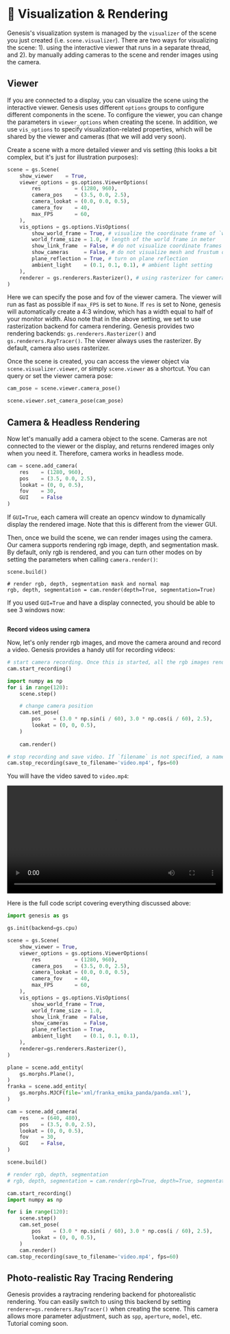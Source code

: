 # 📸 Visualization & Rendering

Genesis's visualization system is managed by the `visualizer` of the scene you just created (i.e. `scene.visualizer`). There are two ways for visualizing the scene: 1). using the interactive viewer that runs in a separate thread, and 2). by manually adding cameras to the scene and render images using the camera.


## Viewer
If you are connected to a display, you can visualize the scene using the interactive viewer. Genesis uses different `options` groups to configure different components in the scene. To configure the viewer, you can change the parameters in `viewer_options` when creating the scene. In addition, we use `vis_options` to specify visualization-related properties, which will be shared by the viewer and cameras (that we will add very soon).

Create a scene with a more detailed viewer and vis setting (this looks a bit complex, but it's just for illustration purposes):
```python
scene = gs.Scene(
    show_viewer    = True,
    viewer_options = gs.options.ViewerOptions(
        res           = (1280, 960),
        camera_pos    = (3.5, 0.0, 2.5),
        camera_lookat = (0.0, 0.0, 0.5),
        camera_fov    = 40,
        max_FPS       = 60,
    ),
    vis_options = gs.options.VisOptions(
        show_world_frame = True, # visualize the coordinate frame of `world` at its origin
        world_frame_size = 1.0, # length of the world frame in meter
        show_link_frame  = False, # do not visualize coordinate frames of entity links
        show_cameras     = False, # do not visualize mesh and frustum of the cameras added
        plane_reflection = True, # turn on plane reflection
        ambient_light    = (0.1, 0.1, 0.1), # ambient light setting
    ),
    renderer = gs.renderers.Rasterizer(), # using rasterizer for camera rendering
)
```
Here we can specify the pose and fov of the viewer camera. The viewer will run as fast as possible if `max_FPS` is set to `None`. If `res` is set to None, genesis will automatically create a 4:3 window, which has a width equal to half of your monitor width. Also note that in the above setting, we set to use rasterization backend for camera rendering. Genesis provides two rendering backends: `gs.renderers.Rasterizer()` and `gs.renderers.RayTracer()`. The viewer always uses the rasterizer. By default, camera also uses rasterizer.


Once the scene is created, you can access the viewer object via `scene.visualizer.viewer`, or simply `scene.viewer` as a shortcut. You can query or set the viewer camera pose:
```python
cam_pose = scene.viewer.camera_pose()

scene.viewer.set_camera_pose(cam_pose)
```

## Camera & Headless Rendering
Now let's manually add a camera object to the scene. Cameras are not connected to the viewer or the display, and returns rendered images only when you need it. Therefore, camera works in headless mode.

```python
cam = scene.add_camera(
    res    = (1280, 960),
    pos    = (3.5, 0.0, 2.5),
    lookat = (0, 0, 0.5),
    fov    = 30,
    GUI    = False
)
```
If `GUI=True`, each camera will create an opencv window to dynamically display the rendered image. Note that this is different from the viewer GUI.

Then, once we build the scene, we can render images using the camera. Our camera supports rendering rgb image, depth, and segmentation mask. By default, only rgb is rendered, and you can turn other modes on by setting the parameters when calling `camera.render()`:

```
scene.build()

# render rgb, depth, segmentation mask and normal map
rgb, depth, segmentation = cam.render(depth=True, segmentation=True)
```

If you used `GUI=True` and have a display connected, you should be able to see 3 windows now:
```{figure} images/rgb_depth_seg.png
```

**Record videos using camera**

Now, let's only render rgb images, and move the camera around and record a video. Genesis provides a handy util for recording videos:
```python
# start camera recording. Once this is started, all the rgb images rendered will be recorded internally
cam.start_recording()

import numpy as np
for i in range(120):
    scene.step()

    # change camera position
    cam.set_pose(
        pos    = (3.0 * np.sin(i / 60), 3.0 * np.cos(i / 60), 2.5),
        lookat = (0, 0, 0.5),
    )
    
    cam.render()

# stop recording and save video. If `filename` is not specified, a name will be auto-generated using the caller file name.
cam.stop_recording(save_to_filename='video.mp4', fps=60)
```
You will have the video saved to `video.mp4`:

<video preload="auto" controls="True" width="100%">
<source src="https://github.com/Genesis-Embodied-AI/genesis-embodied-ai.github.io/tree/main/source/_static/videos/cam_record.mp4" type="video/mp4">
</video>


Here is the full code script covering everything discussed above:
```python
import genesis as gs

gs.init(backend=gs.cpu)

scene = gs.Scene(
    show_viewer = True,
    viewer_options = gs.options.ViewerOptions(
        res           = (1280, 960),
        camera_pos    = (3.5, 0.0, 2.5),
        camera_lookat = (0.0, 0.0, 0.5),
        camera_fov    = 40,
        max_FPS       = 60,
    ),
    vis_options = gs.options.VisOptions(
        show_world_frame = True,
        world_frame_size = 1.0,
        show_link_frame  = False,
        show_cameras     = False,
        plane_reflection = True,
        ambient_light    = (0.1, 0.1, 0.1),
    ),
    renderer=gs.renderers.Rasterizer(),
)

plane = scene.add_entity(
    gs.morphs.Plane(),
)
franka = scene.add_entity(
    gs.morphs.MJCF(file='xml/franka_emika_panda/panda.xml'),
)

cam = scene.add_camera(
    res    = (640, 480),
    pos    = (3.5, 0.0, 2.5),
    lookat = (0, 0, 0.5),
    fov    = 30,
    GUI    = False,
)

scene.build()

# render rgb, depth, segmentation
# rgb, depth, segmentation = cam.render(rgb=True, depth=True, segmentation=True)

cam.start_recording()
import numpy as np

for i in range(120):
    scene.step()
    cam.set_pose(
        pos    = (3.0 * np.sin(i / 60), 3.0 * np.cos(i / 60), 2.5),
        lookat = (0, 0, 0.5),
    )
    cam.render()
cam.stop_recording(save_to_filename='video.mp4', fps=60)
```
## Photo-realistic Ray Tracing Rendering
Genesis provides a raytracing rendering backend for photorealistic rendering. You can easily switch to using this backend by setting `renderer=gs.renderers.RayTracer()` when creating the scene. This camera allows more parameter adjustment, such as `spp`, `aperture`, `model`, etc. Tutorial coming soon.